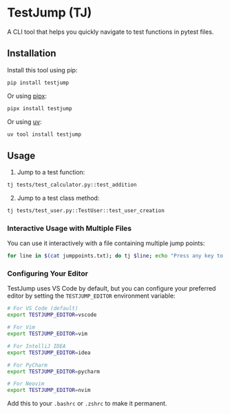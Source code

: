 # TestJump (TJ)

A CLI tool that helps you quickly navigate to test functions in pytest files.

## Installation

Install this tool using pip:

```bash
pip install testjump
```

Or using [pipx](https://pipx.pypa.io/stable/):

```bash
pipx install testjump
```

Or using [uv](https://docs.astral.sh/uv/guides/tools/):

```bash
uv tool install testjump
```

## Usage

1. Jump to a test function:

```bash
tj tests/test_calculator.py::test_addition
```

2. Jump to a test class method:

```bash
tj tests/test_user.py::TestUser::test_user_creation
```

### Interactive Usage with Multiple Files

You can use it interactively with a file containing multiple jump points:

```bash
for line in $(cat jumppoints.txt); do tj $line; echo "Press any key to continue..."; read; done
```
### Configuring Your Editor

TestJump uses VS Code by default, but you can configure your preferred editor by setting the `TESTJUMP_EDITOR` environment variable:

```bash
# For VS Code (default)
export TESTJUMP_EDITOR=vscode

# For Vim
export TESTJUMP_EDITOR=vim

# For IntelliJ IDEA
export TESTJUMP_EDITOR=idea

# For PyCharm
export TESTJUMP_EDITOR=pycharm

# For Neovim
export TESTJUMP_EDITOR=nvim
````

Add this to your `.bashrc` or `.zshrc` to make it permanent.
